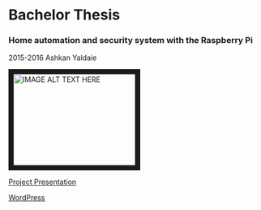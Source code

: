 # Bachelor Thesis

### Home automation and security system with the Raspberry Pi

2015-2016 Ashkan Yaldaie

<a href="http://www.youtube.com/watch?feature=player_embedded&v=0wEzH44vyHo" target="_blank"><img src="http://img.youtube.com/vi/0wEzH44vyHo/0.jpg" alt="IMAGE ALT TEXT HERE" width="240" height="180" border="10" /></a>

[Project Presentation](https://docs.google.com/presentation/d/1g2rzfZxlNrsAQpI3svhrwD9dP1P6yG83Cbv34IHsQ88/edit?usp=sharing)

[WordPress](https://yaldaie.wordpress.com/)
